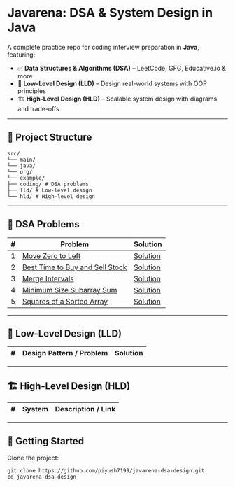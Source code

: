 # Javarena: DSA & System Design in Java

A complete practice repo for coding interview preparation in **Java**, featuring:

- ✅ **Data Structures & Algorithms (DSA)** – LeetCode, GFG, Educative.io & more
- 🧱 **Low-Level Design (LLD)** – Design real-world systems with OOP principles
- 🏗️ **High-Level Design (HLD)** – Scalable system design with diagrams and trade-offs

---

## 📁 Project Structure
```
src/
└── main/
└── java/
└── org/
└── example/
├── coding/ # DSA problems
├── lld/ # Low-level design
└── hld/ # High-level design
```

---

## 📘 DSA Problems

| # | Problem               | Solution                                                                                                                            |
|---|-----------------------|-------------------------------------------------------------------------------------------------------------------------------------|
| 1 | [Move Zero to Left](https://www.geeksforgeeks.org/move-all-zeros-to-front-of-array/) | [Solution](https://github.com/piyush7199/javarena-dsa-design/blob/main/src/main/java/org/example/coding/arrays/MoveZeroToLeft.java) |
| 2 | [Best Time to Buy and Sell Stock](https://leetcode.com/problems/best-time-to-buy-and-sell-stock/description/) | [Solution](https://github.com/piyush7199/javarena-dsa-design/blob/main/src/main/java/org/example/coding/arrays/StockBuySell.java)   |
| 3 | [Merge Intervals](https://leetcode.com/problems/merge-intervals/description/) | [Solution](https://github.com/piyush7199/javarena-dsa-design/blob/main/src/main/java/org/example/coding/arrays/MergeIntervals.java) |
| 4 | [Minimum Size Subarray Sum](https://leetcode.com/problems/minimum-size-subarray-sum/description/) | [Solution](https://github.com/piyush7199/javarena-dsa-design/blob/main/src/main/java/org/example/coding/arrays/SubArrays.java)      |
| 5 | [Squares of a Sorted Array](https://leetcode.com/problems/squares-of-a-sorted-array/description/) | [Solution](https://github.com/piyush7199/javarena-dsa-design/blob/main/src/main/java/org/example/coding/arrays/SquareSortedArray.java)           |
---

## 🧩 Low-Level Design (LLD)

| # | Design Pattern / Problem | Solution |
|---|---------------------------|----------|

---

## 🏗 High-Level Design (HLD)

| # | System | Description / Link |
|---|--------|--------------------|

---

## 🚀 Getting Started

Clone the project:
```
git clone https://github.com/piyush7199/javarena-dsa-design.git
cd javarena-dsa-design
```